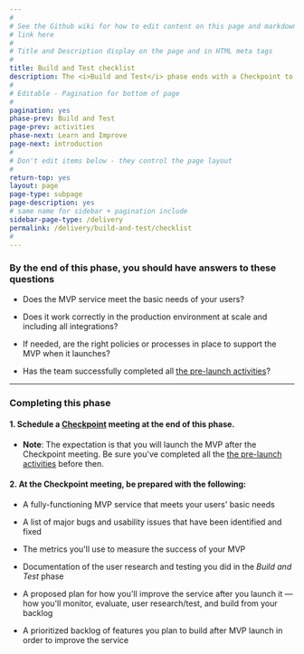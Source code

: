 ```yaml
---
#
# See the Github wiki for how to edit content on this page and markdown styles you can use:
# link here
#
# Title and Description display on the page and in HTML meta tags
#
title: Build and Test checklist
description: The <i>Build and Test</i> phase ends with a Checkpoint to make sure your team is ready to move on the <i>Build and Test</i> phase.
#
# Editable - Pagination for bottom of page
#
pagination: yes
phase-prev: Build and Test
page-prev: activities
phase-next: Learn and Improve
page-next: introduction
#
# Don't edit items below - they control the page layout
#
return-top: yes
layout: page
page-type: subpage
page-description: yes
# same name for sidebar + pagination include
sidebar-page-type: /delivery
permalink: /delivery/build-and-test/checklist
#
---
```


### By the end of this phase, you should have answers to these questions


<div class="bullet-checkmark" markdown="1">


* Does the MVP service meet the basic needs of your users?

* Does it work correctly in the production environment at scale and including all integrations?

* If needed, are the right policies or processes in place to support the MVP when it launches?

* Has the team successfully completed all [the pre-launch activities]({{site.baseurl}}/delivery/build-and-test/activities#preparing-to-launch-the-mvp)?


</div>

<hr>

### Completing this phase

#### 1. Schedule a [Checkpoint]({{site.baseurl}}/resources/more/checkpoint) meeting at the end of this phase.

* **Note**: The expectation is that you will launch the MVP after the Checkpoint meeting. Be sure you've completed all the [the pre-launch activities]({{site.baseurl}}/delivery/build-and-test/activities#preparing-to-launch-the-mvp) before then.

#### 2. At the Checkpoint meeting, be prepared with the following:


<div class="bullet-checkmark" markdown="1">

* A fully-functioning MVP service that meets your users' basic needs

* A list of major bugs and usability issues that have been identified and fixed

* The metrics you'll use to measure the success of your MVP

* Documentation of the user research and testing you did in the *Build and Test* phase

* A proposed plan for how you'll improve the service after you launch it &mdash; how you'll monitor, evaluate, user research/test, and build from your backlog

* A prioritized backlog of features you plan to build after MVP launch in order to improve the service

</div>
<br/>
